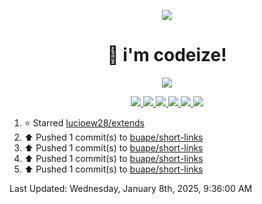 <p align="center">
    <img src="https://avatars.githubusercontent.com/u/63158950?s=400&u=dd76c829ae30921e131dcbe7c830dc368e2d6e8a&v=4" />
</p>

<h1 align="center">
    👋 i'm codeize!
</h1>

<p align="center">
  <a href="https://skillicons.dev">
    <img align="center" src="https://skillicons.dev/icons?i=discord,bots,ts,nodejs,mysql,postgresql,react,nextjs,tailwindcss" />
  </a>
</p>

<p align="center">
  <a href="https://discord.com/users/668423998777982997">
    <img src="https://nocache.advaith.workers.dev?url=https://img.shields.io/endpoint?url=https://dev.discordprofiles.me/api/badge/status/668423998777982997?simple=true" />
    <img src="https://nocache.advaith.workers.dev?url=https://img.shields.io/endpoint?url=https://dev.discordprofiles.me/api/badge/vscode/668423998777982997" />
    <img src="https://nocache.advaith.workers.dev?url=https://img.shields.io/endpoint?url=https://dev.discordprofiles.me/api/badge/playing/668423998777982997" />
    <img src="https://nocache.advaith.workers.dev?url=https://img.shields.io/endpoint?url=https://dev.discordprofiles.me/api/badge/spotify/668423998777982997" />
    <img src="https://komarev.com/ghpvc/?username=codeize" />
    <img src="https://hits.link/hits?url=https%3A%2F%2Fgithub.com%2FCodeize" />
  </a>
</p>

<!--RECENT_ACTIVITY:start-->
1. ⭐ Starred [lucioew28/extends](https://github.com/lucioew28/extends)<br>
2. ⬆️ Pushed 1 commit(s) to [buape/short-links](https://github.com/buape/short-links)<br>
3. ⬆️ Pushed 1 commit(s) to [buape/short-links](https://github.com/buape/short-links)<br>
4. ⬆️ Pushed 1 commit(s) to [buape/short-links](https://github.com/buape/short-links)<br>
5. ⬆️ Pushed 1 commit(s) to [buape/short-links](https://github.com/buape/short-links)<br>
<!--RECENT_ACTIVITY:end-->

<!--RECENT_ACTIVITY:last_update-->
Last Updated: Wednesday, January 8th, 2025, 9:36:00 AM
<!--RECENT_ACTIVITY:last_update_end-->
